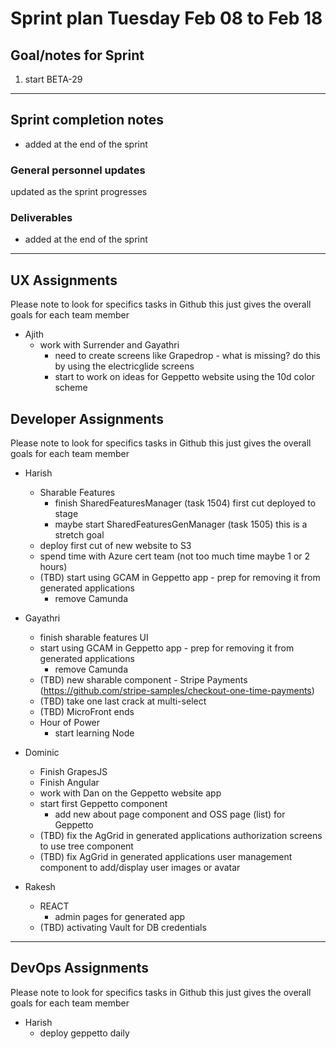 # Sprint plan Tuesday Feb 08 to Feb 18

## Goal/notes for Sprint

1. start BETA-29

---

## Sprint completion notes

- added at the end of the sprint

### General personnel updates

updated as the sprint progresses

### Deliverables

- added at the end of the sprint

---

## UX Assignments

Please note to look for specifics tasks in Github this just gives the overall goals for each team member

- Ajith
  - work with Surrender and Gayathri
    - need to create screens like Grapedrop - what is missing? do this by using the electricglide screens
    - start to work on ideas for Geppetto website using the 10d color scheme 

## Developer Assignments

Please note to look for specifics tasks in Github this just gives the overall goals for each team member

- Harish
  - Sharable Features
    - finish SharedFeaturesManager (task 1504) first cut deployed to stage
    - maybe start SharedFeaturesGenManager (task 1505) this is a stretch goal
  - deploy first cut of new website to S3
  - spend time with Azure cert team (not too much time maybe 1 or 2 hours)
  - (TBD) start using GCAM in Geppetto app - prep for removing it from generated applications
    - remove Camunda

- Gayathri
  - finish sharable features UI
  - start using GCAM in Geppetto app - prep for removing it from generated applications
    - remove Camunda
  - (TBD) new sharable component - Stripe Payments (https://github.com/stripe-samples/checkout-one-time-payments)
  - (TBD) take one last crack at multi-select
  - (TBD) MicroFront ends
  - Hour of Power
    - start learning Node

- Dominic
  - Finish GrapesJS
  - Finish Angular
  - work with Dan on the Geppetto website app
  - start first Geppetto component
    - add new about page component and OSS page (list) for Geppetto
  - (TBD) fix the AgGrid in generated applications authorization screens to use tree component
  - (TBD) fix AgGrid in generated applications user management component to add/display user images or avatar

- Rakesh
  - REACT
    - admin pages for generated app
  - (TBD) activating Vault for DB credentials

---

## DevOps Assignments

Please note to look for specifics tasks in Github this just gives the overall goals for each team member

- Harish
  - deploy geppetto daily